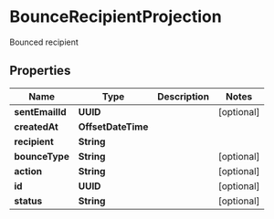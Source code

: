 

# BounceRecipientProjection

Bounced recipient

## Properties

| Name | Type | Description | Notes |
|------------ | ------------- | ------------- | -------------|
|**sentEmailId** | **UUID** |  |  [optional] |
|**createdAt** | **OffsetDateTime** |  |  |
|**recipient** | **String** |  |  |
|**bounceType** | **String** |  |  [optional] |
|**action** | **String** |  |  [optional] |
|**id** | **UUID** |  |  [optional] |
|**status** | **String** |  |  [optional] |



